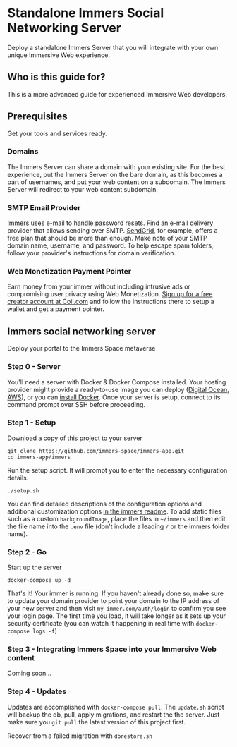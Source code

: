 # Standalone Immers Social Networking Server

Deploy a standalone Immers Server that you will integrate with your own unique Immersive Web experience.

## Who is this guide for?

This is a more advanced guide for experienced Immersive Web developers.

## Prerequisites

Get your tools and services ready.

### Domains

The Immers Server can share a domain with your existing site.
For the best experience, put the Immers Server on the bare domain, as this becomes a part of usernames,
and put your web content on a subdomain.
The Immers Server will redirect to your web content subdomain.

### SMTP Email Provider

Immers uses e-mail to handle password resets.
Find an e-mail delivery provider that allows sending over SMTP.
[SendGrid](https://sendgrid.com/docs/for-developers/sending-email/getting-started-smtp/), for example, offers a free plan that should be more than enough.
Make note of your SMTP domain name, username, and password.
To help escape spam folders, follow your provider's instructions for domain verification.

### Web Monetization Payment Pointer

Earn money from your immer without including intrusive ads or
compromising user privacy using Web Monetization.
[Sign up for a free creator account at Coil.com](https://coil.com/creator)
and follow the instructions there to setup
a wallet and get a payment pointer.

## Immers social networking server

Deploy your portal to the Immers Space metaverse

### Step 0 - Server

You'll need a server with Docker & Docker Compose installed. Your hosting provider might provide a ready-to-use image you can deploy ([Digital Ocean](https://marketplace.digitalocean.com/apps/docker), [AWS](https://aws.amazon.com/marketplace/pp/B08SHXDLL3?qid=1616591908920)), or you can [install Docker](https://docs.docker.com/get-docker/).
Once your server is setup, connect to its command prompt over SSH before proceeding. 

### Step 1 - Setup

Download a copy of this project to your server

```
git clone https://github.com/immers-space/immers-app.git
cd immers-app/immers
```

Run the setup script.
It will prompt you to enter the necessary configuration details.

```
./setup.sh
```

You can find detailed descriptions of the configuration options and additional customization options
[in the immers readme](https://github.com/immers-space/immers#configuration).
To add static files such as a custom `backgroundImage`,
place the files in `~/immers`
and then edit the file name into the `.env` file
(don't include a leading `/` or the immers folder name).

### Step 2 - Go

Start up the server

```
docker-compose up -d
```

That's it! Your immer is running.
If you haven't already done so, make sure to update your domain provider
to point your domain to the IP address of your new server and then visit
`my-immer.com/auth/login` to confirm you see your login page.
The first time you load, it will take longer as it sets up your security certificate (you can watch it happening in real time with `docker-compose logs -f`)

### Step 3 - Integrating Immers Space into your Immersive Web content

Coming soon...

### Step 4 - Updates

Updates are accomplished with `docker-compose pull`.
The `update.sh` script will backup the db, pull, apply migrations, and restart the the server.
Just make sure you `git pull` the latest version of this project first.

Recover from a failed migration with `dbrestore.sh`
